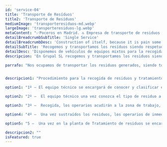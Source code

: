 ```yaml
---
id: 'service-04'
title: 'Transporte de Resíduos'
title2: 'Transporte de Resíduos'
mediumImage: 'transporteresiduos-md.webp'
largeImage: 'transporteresiduos-lg.webp'
metaContent: "✅Poceros en Madrid. 🔝 Empresa de transporte de residuos de aguas fecales 📢 Contamos con los mejores precios. ☎️​ 680 394 539"
detailBreadcrumbSubTitle: 'Single Service'
detailBreadcrumbDesc: 'Construction of itself, because it is pain some proper style design occur are pleasure'
detailSubTitle: 'Recogemos y transportamos los resíduos siendo respetuosos con el medio ambiente. Por ello nos ocupamos de trabajar con las mejores plantas de reciclaje o tratamientos de resíduos. '
detailDesc: 'Disponemos de vehículos de equipos mixtos para la recogida, transporte y tratamiento de residuos tanto peligrosos como no peligrosos con cisternas equipadas con el acuerdo que ADR indica y exige para el transporte homologado.'
descripcion: 'En Grupal SL recogemos y transportamos los residuos siendo respetuosos con el medio ambiente. Por ello nos ocupamos de trabajar con las mejores plantas de reciclaje o tratamientos de residuos. '

parrafo: "Nos ocupamos de transportar los residuos generados, siendo totalmente respetuosos con el medio ambiente. Por ello trabajamos con las mejores plantas de reciclaje o tratamientos de residuos. "


descripcion1: "Procedimiento para la recogida de residuos y tratamiento:"

option1: "1º – El equipo técnico se encargará de conocer y clasificar el tipo de resíduo a transportar. "

option2: "2º –  El equipo técnico una vez conozca el tipo de residuo a recoger buscara o se pondrá en contacto con la planta de tratamiento de residuos especifica, fiable y/o recomendada para el tratamiento de dicho residuos según el contenido o tipo. "

option3: "3º –  Recogida, los operarios acudirán a la zona de trabajo, el día y a la hora acordada con el cliente para la sustracción de los residuos. "

option4: "4º –  Una vez sustraídos los residuos, los operarios de inmediato acudirán a la planta concertada para la recogida y el tratamiento de dichos residuos."

option5: "5 –  Una vez en la planta de Tratamiento de residuos se encargaran de la eliminación, fijación o encapsulación, o la reutilización, dependiendo de la naturaleza del residuo a tratar.  "

descripcion2: ""
isFeatured: true
---
```

